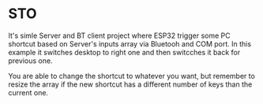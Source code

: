 # STO

It's simle Server and BT client project where ESP32 trigger some PC shortcut based on Server's inputs array via Bluetooh and COM port.
In this example it switches desktop to right one and then switcches it back for previous one.

You are able to change the shortcut to whatever you want, but remember to resize the array if the new shortcut has a different number of keys than the current one.
